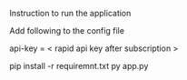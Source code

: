 Instruction to run the application

Add following to the config file

api-key = < rapid api key after subscription >


pip install -r requiremnt.txt
py app.py



